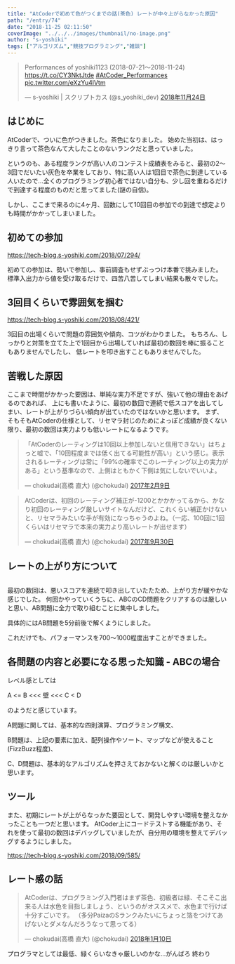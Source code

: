 ```yaml
---
title: "AtCoderで初めて色がつくまでの話(茶色) レートが中々上がらなかった原因"
path: "/entry/74"
date: "2018-11-25 02:11:50"
coverImage: "../../../images/thumbnail/no-image.png"
author: "s-yoshiki"
tags: ["アルゴリズム","競技プログラミング","雑談"]
---
```

<blockquote class="twitter-tweet" data-lang="ja">
<p lang="en" dir="ltr">Performances of yoshiki1123  (2018-07-21〜2018-11-24) <a href="https://t.co/CY3NktJtde">https://t.co/CY3NktJtde</a> <a href="https://twitter.com/hashtag/AtCoder_Performances?src=hash&ref_src=twsrc%5Etfw">#AtCoder_Performances</a> <a href="https://t.co/eXzYu4lVtm">pic.twitter.com/eXzYu4lVtm</a>

— s-yoshiki | スクリプトカス (@s_yoshiki_dev) <a href="https://twitter.com/s_yoshiki_dev/status/1066348147969060864?ref_src=twsrc%5Etfw">2018年11月24日</a></blockquote>
<script async="" src="https://platform.twitter.com/widgets.js" charset="utf-8"></script>

## はじめに

AtCoderで、ついに色がつきました。茶色になりました。
始めた当初は、はっきり言って茶色なんて大したことのないランクだと思っていました。

というのも、ある程度ランクが高い人のコンテスト成績表をみると、最初の2〜3回でだいたい灰色を卒業をしており、特に高い人は1回目で茶色に到達している人いたので...全くのプログラミング初心者ではない自分も、少し回を重ねるだけで到達する程度のものだと思ってました(謎の自信)。

しかし、ここまで来るのに4ヶ月、回数にして10回目の参加での到達で想定よりも時間がかかってしまいました。

## 初めての参加

https://tech-blog.s-yoshiki.com/2018/07/294/

初めての参加は、勢いで参加し、事前調査もせずぶっつけ本番で挑みました。
標準入出力から値を受け取るだけで、四苦八苦してしまい結果も散々でした。

## 3回目くらいで雰囲気を掴む

https://tech-blog.s-yoshiki.com/2018/08/421/

3回目の出場くらいで問題の雰囲気や傾向、コツがわかりました。
もちろん、しっかりと対策を立てた上で1回目から出場していれば最初の数回を棒に振ることもありませんでしたし、
低レートを叩き出すこともありませんでした。

## 苦戦した原因

ここまで時間がかかった要因は、単純な実力不足ですが、強いて他の理由をあげるのであれば、
上にも書いたように、最初の数回で連続で低スコアを出してしまい、レートが上がりづらい傾向が出ていたのではないかと思います。
まず、そもそもAtCoderの仕様として、リセマラ封じのためによっぽど成績が良くない限り、最初の数回は実力よりも低いレートになるようです。

<blockquote class="twitter-tweet" data-lang="ja">
<p lang="ja" dir="ltr">「AtCoderのレーティングは10回以上参加しないと信用できない」はちょっと嘘で、「10回程度までは低く出てる可能性が高い」という感じ。表示されるレーティングは常に「99%の確率でこのレーティング以上の実力がある」という基準なので、上側はともかく下側は気にしないでいいよ。

— chokudai(高橋 直大) (@chokudai) <a href="https://twitter.com/chokudai/status/829601624502919168?ref_src=twsrc%5Etfw">2017年2月9日</a></blockquote>
<script async="" src="https://platform.twitter.com/widgets.js" charset="utf-8"></script>
<blockquote class="twitter-tweet" data-lang="ja">
<p lang="ja" dir="ltr">AtCoderは、初回のレーティング補正が-1200とかかかってるから、かなり初回のレーティング厳しいサイトなんだけど、これくらい補正かけないと、リセマラみたいな手が有効になっちゃうのよね。（一応、100回に1回くらいはリセマラで本来の実力より高いレートが出せます）

— chokudai(高橋 直大) (@chokudai) <a href="https://twitter.com/chokudai/status/914048306661138433?ref_src=twsrc%5Etfw">2017年9月30日</a></blockquote>
<script async="" src="https://platform.twitter.com/widgets.js" charset="utf-8"></script>

## レートの上がり方について

<img src="https://pbs.twimg.com/media/DsyINmHUcAAQsyU.jpg" alt="">

最初の数回は、悪いスコアを連続で叩き出していたたため、上がり方が緩やかな感じでした。
何回かやっていくうちに、ABCのCD問題をクリアするのは厳しいと思い、AB問題に全力で取り組むことに集中しました。

具体的にはAB問題を5分前後で解くようにしました。

これだけでも、パフォーマンスを700〜1000程度出すことができました。

## 各問題の内容と必要になる思った知識 - ABCの場合

レベル感としては

A <= B <<< 壁 <<< C < D

のようだと感じています。

A問題に関しては、基本的な四則演算、プログラミング構文、

B問題は、上記の要素に加え、配列操作やソート、マップなどが使えること(FizzBuzz程度)、

C、D問題は、基本的なアルゴリズムを押さえておかないと解くのは厳しいかと思います。

## ツール

また、初期にレートが上がらなっかた要因として、開発しやすい環境を整えなかったことも一つだと思います。
AtCoder上にコードテストする機能があり、それを使って最初の数回はデバッグしていましたが、自分用の環境を整えてデバッグするようにしました。

https://tech-blog.s-yoshiki.com/2018/09/585/

## レート感の話

<blockquote class="twitter-tweet" data-lang="ja">

<p lang="ja" dir="ltr">AtCoderは、プログラミング入門者はまず茶色、初級者は緑、そこそこ出来る人は水色を目指しましょう、というのがオススメで、水色まで行けば十分すごいです。
（多分PaizaのSランクみたいにちょっと箔をつけてあげないとダメなんだろうなって思ってる）

— chokudai(高橋 直大) (@chokudai) <a href="https://twitter.com/chokudai/status/950891657007779840?ref_src=twsrc%5Etfw">2018年1月10日</a></blockquote>
<script async="" src="https://platform.twitter.com/widgets.js" charset="utf-8"></script>

プログラマとしては最低、緑くらいなきゃ厳しいのかな...がんばろ
終わり